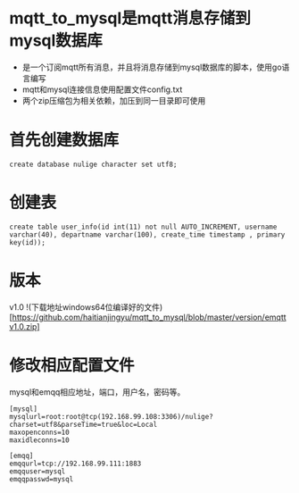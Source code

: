 # mqtt_to_mysql是mqtt消息存储到mysql数据库

- 是一个订阅mqtt所有消息，并且将消息存储到mysql数据库的脚本，使用go语言编写
- mqtt和mysql连接信息使用配置文件config.txt
- 两个zip压缩包为相关依赖，加压到同一目录即可使用

# 首先创建数据库
```
create database nulige character set utf8;
```

# 创建表
```
create table user_info(id int(11) not null AUTO_INCREMENT, username varchar(40), departname varchar(100), create_time timestamp , primary key(id));
```

# 版本
v1.0
!(下载地址windows64位编译好的文件)[https://github.com/haitianjingyu/mqtt_to_mysql/blob/master/version/emqttv1.0.zip]

# 修改相应配置文件


mysql和emqq相应地址，端口，用户名，密码等。

```
[mysql]
mysqlurl=root:root@tcp(192.168.99.108:3306)/nulige?charset=utf8&parseTime=true&loc=Local
maxopenconns=10
maxidleconns=10

[emqq]
emqqurl=tcp://192.168.99.111:1883
emqquser=mysql
emqqpasswd=mysql
```
